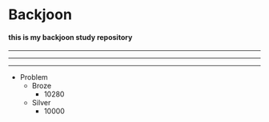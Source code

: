 # Backjoon
#### this is my backjoon study repository
---
***

---
+ Problem
    + Broze
        + 10280
    + Silver
        + 10000